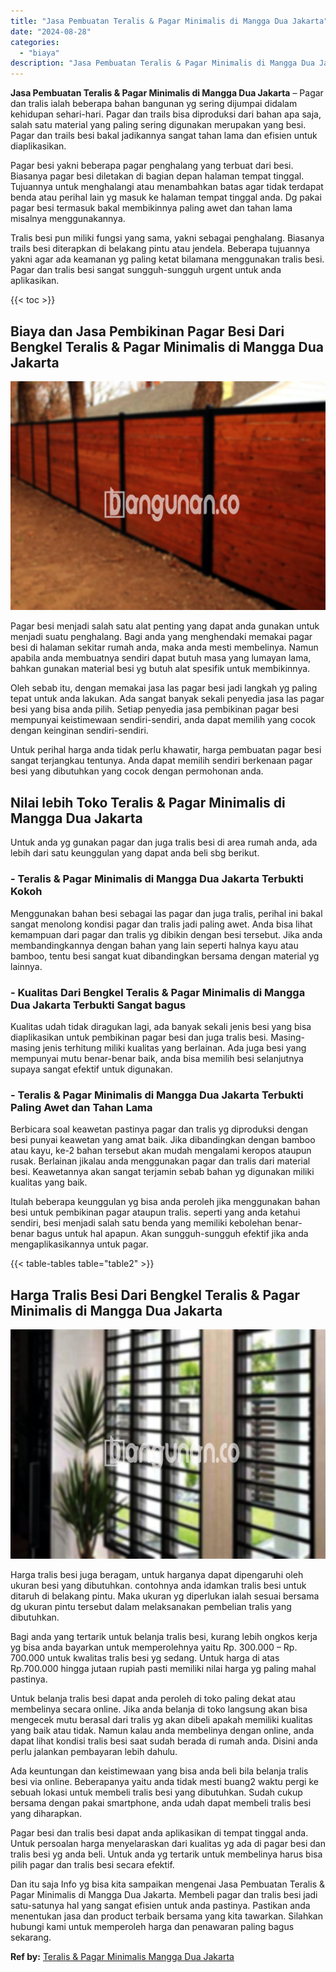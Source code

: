 ```yaml
---
title: "Jasa Pembuatan Teralis & Pagar Minimalis di Mangga Dua Jakarta"
date: "2024-08-28"
categories: 
  - "biaya"
description: "Jasa Pembuatan Teralis & Pagar Minimalis di Mangga Dua Jakarta. Dan itu saja Info yg bisa kita sampaikan mengenai Jasa Pembuatan Teralis & Pagar Minimalis di..."
---
```


**Jasa Pembuatan Teralis & Pagar Minimalis di Mangga Dua Jakarta** – Pagar dan tralis ialah beberapa bahan bangunan yg sering dijumpai didalam kehidupan sehari-hari. Pagar dan trails bisa diproduksi dari bahan apa saja, salah satu material yang paling sering digunakan merupakan yang besi. Pagar dan trails besi bakal jadikannya sangat tahan lama dan efisien untuk diaplikasikan.

Pagar besi yakni beberapa pagar penghalang yang terbuat dari besi. Biasanya pagar besi diletakan di bagian depan halaman tempat tinggal. Tujuannya untuk menghalangi atau menambahkan batas agar tidak terdapat benda atau perihal lain yg masuk ke halaman tempat tinggal anda. Dg pakai pagar besi termasuk bakal membikinnya paling awet dan tahan lama misalnya menggunakannya.

Tralis besi pun miliki fungsi yang sama, yakni sebagai penghalang. Biasanya trails besi diterapkan di belakang pintu atau jendela. Beberapa tujuannya yakni agar ada keamanan yg paling ketat bilamana menggunakan tralis besi. Pagar dan tralis besi sangat sungguh-sungguh urgent untuk anda aplikasikan.

{{< toc >}}

## Biaya dan Jasa Pembikinan Pagar Besi Dari Bengkel Teralis & Pagar Minimalis di Mangga Dua Jakarta

![Jasa Pembuatan Teralis & Pagar Minimalis di Mangga Dua Jakarta](/images/pagar-minimalis-murah-26.png)

Pagar besi menjadi salah satu alat penting yang dapat anda gunakan untuk menjadi suatu penghalang. Bagi anda yang menghendaki memakai pagar besi di halaman sekitar rumah anda, maka anda mesti membelinya. Namun apabila anda membuatnya sendiri dapat butuh masa yang lumayan lama, bahkan gunakan material besi yg butuh alat spesifik untuk membikinnya.

Oleh sebab itu, dengan memakai jasa las pagar besi jadi langkah yg paling tepat untuk anda lakukan. Ada sangat banyak sekali penyedia jasa las pagar besi yang bisa anda pilih. Setiap penyedia jasa pembikinan pagar besi mempunyai keistimewaan sendiri-sendiri, anda dapat memilih yang cocok dengan keinginan sendiri-sendiri.

Untuk perihal harga anda tidak perlu khawatir, harga pembuatan pagar besi sangat terjangkau tentunya. Anda dapat memilih sendiri berkenaan pagar besi yang dibutuhkan yang cocok dengan permohonan anda.

## Nilai lebih Toko Teralis & Pagar Minimalis di Mangga Dua Jakarta

Untuk anda yg gunakan pagar dan juga tralis besi di area rumah anda, ada lebih dari satu keunggulan yang dapat anda beli sbg berikut.

### \- Teralis & Pagar Minimalis di Mangga Dua Jakarta Terbukti Kokoh

Menggunakan bahan besi sebagai las pagar dan juga tralis, perihal ini bakal sangat menolong kondisi pagar dan tralis jadi paling awet. Anda bisa lihat kemampuan dari pagar dan tralis yg dibikin dengan besi tersebut. Jika anda membandingkannya dengan bahan yang lain seperti halnya kayu atau bamboo, tentu besi sangat kuat dibandingkan bersama dengan material yg lainnya.

### \- Kualitas Dari Bengkel Teralis & Pagar Minimalis di Mangga Dua Jakarta Terbukti Sangat bagus

Kualitas udah tidak diragukan lagi, ada banyak sekali jenis besi yang bisa diaplikasikan untuk pembikinan pagar besi dan juga tralis besi. Masing-masing jenis terhitung miliki kualitas yang berlainan. Ada juga besi yang mempunyai mutu benar-benar baik, anda bisa memilih besi selanjutnya supaya sangat efektif untuk digunakan.

### \- Teralis & Pagar Minimalis di Mangga Dua Jakarta Terbukti Paling Awet dan Tahan Lama

Berbicara soal keawetan pastinya pagar dan tralis yg diproduksi dengan besi punyai keawetan yang amat baik. Jika dibandingkan dengan bamboo atau kayu, ke-2 bahan tersebut akan mudah mengalami keropos ataupun rusak. Berlainan jikalau anda menggunakan pagar dan tralis dari material besi. Keawetannya akan sangat terjamin sebab bahan yg digunakan miliki kualitas yang baik.

Itulah beberapa keunggulan yg bisa anda peroleh jika menggunakan bahan besi untuk pembikinan pagar ataupun tralis. seperti yang anda ketahui sendiri, besi menjadi salah satu benda yang memiliki kebolehan benar-benar bagus untuk hal apapun. Akan sungguh-sungguh efektif jika anda mengaplikasikannya untuk pagar.

{{< table-tables table="table2" >}}

## Harga Tralis Besi Dari Bengkel Teralis & Pagar Minimalis di Mangga Dua Jakarta

![Jasa Pembuatan Teralis & Pagar Minimalis di Mangga Dua Jakarta](/images/teralis-minimalis-murah-24.png)

Harga tralis besi juga beragam, untuk harganya dapat dipengaruhi oleh ukuran besi yang dibutuhkan. contohnya anda idamkan tralis besi untuk ditaruh di belakang pintu. Maka ukuran yg diperlukan ialah sesuai bersama dg ukuran pintu tersebut dalam melaksanakan pembelian tralis yang dibutuhkan.

Bagi anda yang tertarik untuk belanja tralis besi, kurang lebih ongkos kerja yg bisa anda bayarkan untuk memperolehnya yaitu Rp. 300.000 – Rp. 700.000 untuk kwalitas tralis besi yg sedang. Untuk harga di atas Rp.700.000 hingga jutaan rupiah pasti memiliki nilai harga yg paling mahal pastinya.

Untuk belanja tralis besi dapat anda peroleh di toko paling dekat atau membelinya secara online. Jika anda belanja di toko langsung akan bisa mengecek mutu berasal dari tralis yg akan dibeli apakah memiliki kualitas yang baik atau tidak. Namun kalau anda membelinya dengan online, anda dapat lihat kondisi tralis besi saat sudah berada di rumah anda. Disini anda perlu jalankan pembayaran lebih dahulu.

Ada keuntungan dan keistimewaan yang bisa anda beli bila belanja tralis besi via online. Beberapanya yaitu anda tidak mesti buang2 waktu pergi ke sebuah lokasi untuk membeli tralis besi yang dibutuhkan. Sudah cukup bersama dengan pakai smartphone, anda udah dapat membeli tralis besi yang diharapkan.

Pagar besi dan tralis besi dapat anda aplikasikan di tempat tinggal anda. Untuk persoalan harga menyelaraskan dari kualitas yg ada di pagar besi dan tralis besi yg anda beli. Untuk anda yg tertarik untuk membelinya harus bisa pilih pagar dan tralis besi secara efektif.

Dan itu saja Info yg bisa kita sampaikan mengenai Jasa Pembuatan Teralis & Pagar Minimalis di Mangga Dua Jakarta. Membeli pagar dan tralis besi jadi satu-satunya hal yang sangat efisien untuk anda pastinya. Pastikan anda menentukan jasa dan product terbaik bersama yang kita tawarkan. Silahkan hubungi kami untuk memperoleh harga dan penawaran paling bagus sekarang.

**Ref by:** [Teralis & Pagar Minimalis Mangga Dua Jakarta](https://id.wikipedia.org/wiki/Teralis)
